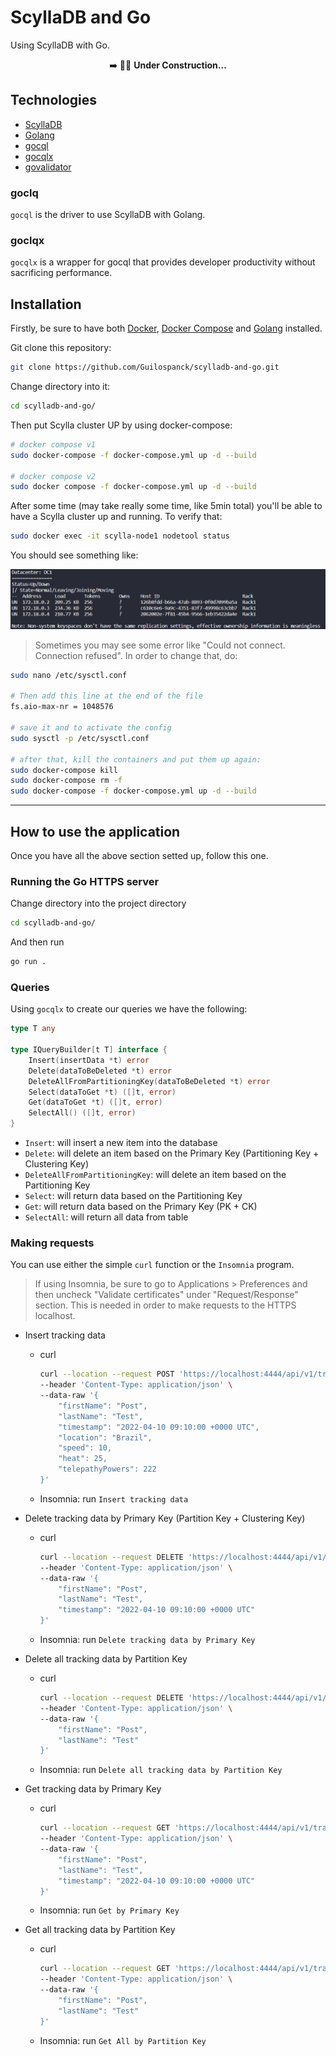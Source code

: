 # ScyllaDB and Go
Using ScyllaDB with Go.

<div align="center">
➡️ 👷🚧 <b>Under Construction...</b>
</div>

## Technologies
- [ScyllaDB]
- [Golang]
- [gocql]
- [gocqlx]
- [govalidator]

### goclq
`gocql` is the driver to use ScyllaDB with Golang.

### goclqx
`gocqlx` is a wrapper for gocql that provides developer productivity without sacrificing performance.


## Installation
Firstly, be sure to have both [Docker], [Docker Compose] and [Golang] installed.

Git clone this repository:
```bash
git clone https://github.com/Guilospanck/scylladb-and-go.git
```
Change directory into it:
```bash
cd scylladb-and-go/
```
Then put Scylla cluster UP by using docker-compose:
```bash
# docker compose v1
sudo docker-compose -f docker-compose.yml up -d --build

# docker compose v2
sudo docker compose -f docker-compose.yml up -d --build
```
After some time (may take really some time, like 5min total) you'll be able to have a Scylla cluster up and running. To verify that:
```bash
sudo docker exec -it scylla-node1 nodetool status
```
You should see something like:
<div align="center">  
  <img src="./docs/img/nodetool_status.png" />  
</div>

> Sometimes you may see some error like "Could not connect. Connection refused". In order to change that, do:
```bash
sudo nano /etc/sysctl.conf

# Then add this line at the end of the file
fs.aio-max-nr = 1048576

# save it and to activate the config
sudo sysctl -p /etc/sysctl.conf

# after that, kill the containers and put them up again:
sudo docker-compose kill
sudo docker-compose rm -f
sudo docker-compose -f docker-compose.yml up -d --build
```
---

## How to use the application
Once you have all the above section setted up, follow this one.

### Running the Go HTTPS server
Change directory into the project directory
```bash
cd scylladb-and-go/
```
And then run
```bash
go run .
```

### Queries
Using `gocqlx` to create our queries we have the following:
```go
type T any

type IQueryBuilder[t T] interface {
	Insert(insertData *t) error
	Delete(dataToBeDeleted *t) error
	DeleteAllFromPartitioningKey(dataToBeDeleted *t) error
	Select(dataToGet *t) ([]t, error)
	Get(dataToGet *t) ([]t, error)
	SelectAll() ([]t, error)
}
```

- `Insert`: will insert a new item into the database
- `Delete`: will delete an item based on the Primary Key (Partitioning Key + Clustering Key)
- `DeleteAllFromPartitioningKey`: will delete an item based on the Partitioning Key
- `Select`: will return data based on the Partitioning Key
- `Get`: will return data based on the Primary Key (PK + CK)
- `SelectAll`: will return all data from table

### Making requests
You can use either the simple `curl` function or the `Insomnia` program.
> If using Insomnia, be sure to go to Applications > Preferences and then uncheck "Validate certificates" under "Request/Response" section. This is needed in order to make requests to the HTTPS localhost.

- Insert tracking data
  - curl
    ```bash
    curl --location --request POST 'https://localhost:4444/api/v1/tracking' \
    --header 'Content-Type: application/json' \
    --data-raw '{
        "firstName": "Post",
        "lastName": "Test",
        "timestamp": "2022-04-10 09:10:00 +0000 UTC",
        "location": "Brazil",
        "speed": 10,
        "heat": 25,
        "telepathyPowers": 222
    }'
    ```
  - Insomnia: run `Insert tracking data`

- Delete tracking data by Primary Key (Partition Key + Clustering Key)
  - curl
    ```bash
    curl --location --request DELETE 'https://localhost:4444/api/v1/tracking' \
    --header 'Content-Type: application/json' \
    --data-raw '{
        "firstName": "Post",
        "lastName": "Test",
        "timestamp": "2022-04-10 09:10:00 +0000 UTC"
    }'
    ```
  - Insomnia: run `Delete tracking data by Primary Key`

- Delete all tracking data by Partition Key
  - curl
    ```bash
    curl --location --request DELETE 'https://localhost:4444/api/v1/tracking/bypartition' \
    --header 'Content-Type: application/json' \
    --data-raw '{
        "firstName": "Post",
        "lastName": "Test"
    }'
    ```
  - Insomnia: run `Delete all tracking data by Partition Key`

- Get tracking data by Primary Key
  - curl
    ```bash
    curl --location --request GET 'https://localhost:4444/api/v1/tracking' \
    --header 'Content-Type: application/json' \
    --data-raw '{
        "firstName": "Post",
        "lastName": "Test",
        "timestamp": "2022-04-10 09:10:00 +0000 UTC"
    }'
    ```
  - Insomnia: run `Get by Primary Key`

- Get all tracking data by Partition Key
  - curl
    ```bash
    curl --location --request GET 'https://localhost:4444/api/v1/tracking/bypartition' \
    --header 'Content-Type: application/json' \
    --data-raw '{
        "firstName": "Post",
        "lastName": "Test"
    }'
    ```
  - Insomnia: run `Get All by Partition Key`

[Docker]: https://www.digitalocean.com/community/tutorials/how-to-install-and-use-docker-on-ubuntu-20-04
[Docker Compose]: https://www.digitalocean.com/community/tutorials/how-to-install-and-use-docker-compose-on-ubuntu-20-04
[Golang]: https://go.dev/dl/
[govalidator]: https://github.com/go-playground/validator
[gocqlx]: https://github.com/scylladb/gocqlx
[gocql]: https://github.com/scylladb/gocql
[ScyllaDB]: https://www.scylladb.com/
